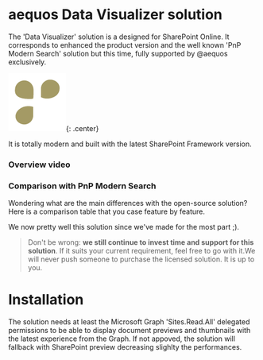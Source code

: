 # aequos Data Visualizer solution

The 'Data Visualizer' solution is a designed for SharePoint Online. It corresponds to enhanced the product version and the well known 'PnP Modern Search' solution but this time, fully supported by @aequos exclusively.

!["aequos"](./assets/aequos_logo.png){: .center}

It is totally modern and built with the latest SharePoint Framework version.

### Overview video

### Comparison with PnP Modern Search

Wondering what are the main differences with the open-source solution? Here is a comparison table that you case feature by feature.

We now pretty well this solution since we've made for the most part ;).

> Don't be wrong: **we still continue to invest time and support for this solution**. If it suits your current requirement, feel free to go with it.We will never push someone to purchase the licensed solution. It is up to you.

# Installation

The solution needs at least the Microsoft Graph 'Sites.Read.All' delegated permissions to be able to display document previews and thumbnails with the latest experience from the Graph. If not appoved, the solution will fallback with SharePoint preview decreasing slighlty the performances.

